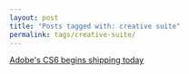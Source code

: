 ```yaml
---
layout: post
title: "Posts tagged with: creative suite"
permalink: tags/creative-suite/
---
```

[Adobe's CS6 begins shipping today](/2012/05/adobes-cs6-begins-shipping-today)
